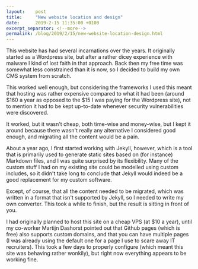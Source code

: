 ```yaml
---
layout:    post
title:     "New website location and design"
date:      2019-2-15 11:35:00 +0100
excerpt_separator: <!--more-->
permalink: /blog/2019/2/15/new-website-location-design.html
---
```


This website has had several incarnations over the years. It originally started as a Wordpress site, but
after a rather dicey experience with malware I kind of lost faith in that approach. Back then my free time
was somewhat less constrained than it is now, so I decided to build my own CMS system from scratch.

This worked well enough, but considering the frameworks I used this meant that hosting was rather expensive
compared to what it had been (around $160 a year as opposed to the $15 I was paying for the Wordpress site), not
to mention it had to be kept up-to-date whenever security vulnerabilities were discovered.

It worked, but it wasn't cheap, both time-wise and money-wise, but I kept it around because there wasn't really
any alternative I considered good enough, and migrating all the content would be a pain.

About a year ago, I first started working with Jekyll, however, which is a tool that is primarily used
to generate static sites based on (for instance) Markdown files, and I was quite surprised by its
flexibility. Many of the custom stuff I had on my existing site could be modelled using custom includes, 
so it didn't take long to conclude that Jekyll would indeed be a good replacement for my custom software.

Except, of course, that all the content needed to be migrated, which was written in a format that isn't
supported by Jekyll, so I needed to write my own converter. This took a while to finish, but the result
is sitting in front of you.

I had originally planned to host this site on a cheap VPS (at $10 a year), until my co-worker Martijn Dashorst
pointed out that Github pages (which is free) also supports custom domains, and that you can have multiple
pages (I was already using the default one for a page I use to scare away IT recruiters). This took a few
days to properly configure (which meant this site was behaving rather wonkily), but right now everything
appears to be working fine. 
